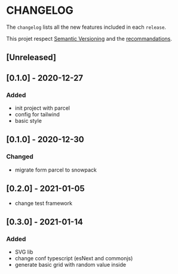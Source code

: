# CHANGELOG

The `changelog` lists all the new features included in each  `release`.

This projet respect [Semantic Versioning](https://semver.org/) and the [recommandations](https://keepachangelog.com/en/1.0.0/).

## [Unreleased]
## [0.1.0] - 2020-12-27
### Added
- init project with parcel
- config for tailwind
- basic style

## [0.1.0] - 2020-12-30
### Changed
- migrate form parcel to snowpack
  

## [0.2.0] - 2021-01-05
- change test framework


## [0.3.0] - 2021-01-14
### Added
- SVG lib
- change conf typescript (esNext and commonjs)
- generate basic grid with random value inside